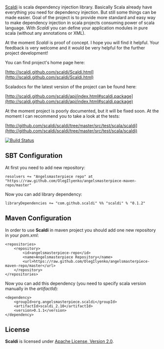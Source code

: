 [Scaldi](http://scaldi.github.com/scaldi/Scaldi.html) is scala dependency injection library. Basically Scala
already have everything you need for dependency injection. But still some things can be made easier.
Goal of the project is to provide more standard and easy way to make dependency injection in scala
projects consuming power of scala language. With *Scaldi* you can define your application modules in pure scala
(without any annotations or XML).

At the moment *Scaldi* is proof of concept. I hope you will find it helpful. Your feedback is very welcome and it would be very helpful
for the further project development!

You can find project's home page here:

[http://scaldi.github.com/scaldi/Scaldi.html](http://scaldi.github.com/scaldi/Scaldi.html)

Scaladocs for the latest version of the project can be found here:

[http://scaldi.github.com/scaldi/api/index.html#scaldi.package](http://scaldi.github.com/scaldi/api/index.html#scaldi.package)

At the moment project is poorly documented, but it will be fixed soon. At the moment I can recommend you to take a look
at the tests:

[http://github.com/scaldi/scaldi/tree/master/src/test/scala/scaldi](http://github.com/scaldi/scaldi/tree/master/src/test/scala/scaldi)

[![Build Status](https://travis-ci.org/scaldi/scaldi.png?branch=master)](https://travis-ci.org/scaldi/scaldi)

## SBT Configuration

At first you need to add new repository:

    resolvers += "Angelsmasterpiece repo" at "https://raw.github.com/OlegIlyenko/angelsmasterpiece-maven-repo/master"

Now you can add library dependency:

    libraryDependencies += "com.github.scaldi" %% "scaldi" % "0.1.2"

## Maven Configuration

In order to use **Scaldi** in maven project you should add one new repository in your *pom.xml*:

    <repositories>
        <repository>
            <id>angelsmasterpiece-repo</id>
            <name>Angelsmasterpiece Repository</name>
            <url>https://raw.github.com/OlegIlyenko/angelsmasterpiece-maven-repo/master</url>
        </repository>
    </repositories>

Now you can add this dependency (you need to specify scala version manually in the *artifactId*):

    <dependency>
        <groupId>org.angelsmasterpiece.scaldi</groupId>
        <artifactId>scaldi_2.10</artifactId>
        <version>0.1.1</version>
    </dependency>

## License

**Scaldi** is licensed under [Apache License, Version 2.0](http://www.apache.org/licenses/LICENSE-2.0).